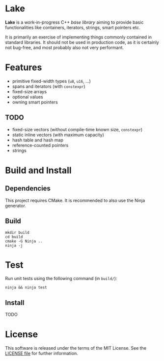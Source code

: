 # Lake

**Lake** is a work-in-progress C++ *base library* aiming to provide basic functionalities like containers, iterators, strings, smart pointers etc.

It is primarily an exercise of implementing things commonly contained in standard libraries.
It should not be used in production code, as it is certainly not bug-free, and most probably also not very performant.

# Features

* primitive fixed-width types (`u8`, `u16`, ...)
* spans and iterators (with `constexpr`)
* fixed-size arrays
* optional values
* owning smart pointers

## TODO
* fixed-size vectors (without compile-time known size, `constexpr`)
* static inline vectors (with maximum capacity)
* hash table and hash map
* reference-counted pointers
* strings

# Build and Install

## Dependencies

This project requires CMake. It is recommended to also use the Ninja generator.

## Build

```console
mkdir build
cd build
cmake -G Ninja ..
ninja -j
```

# Test

Run unit tests using the following command (in `build/`):

```console
ninja && ninja test
```

## Install

TODO

# License

This software is released under the terms of the MIT License.
See the [LICENSE file](./LICENSE) for further information.
